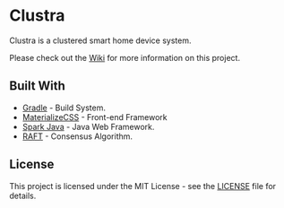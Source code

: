 # Clustra

Clustra is a clustered smart home device system.

Please check out the [Wiki][5] for more information on this project.

## Built With
* [Gradle][1] - Build System.
* [MaterializeCSS][2] - Front-end Framework
* [Spark Java][3] - Java Web Framework.
* [RAFT][4] - Consensus Algorithm.

## License

This project is licensed under the MIT License - see the [LICENSE](LICENSE) file for details.

[1]: https://gradle.org/
[2]: http://materializecss.com/
[3]: http://sparkjava.com/
[4]: https://raft.github.io/
[5]: /wiki